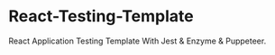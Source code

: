 # React-Testing-Template
React Application Testing Template With Jest &amp; Enzyme &amp; Puppeteer.

